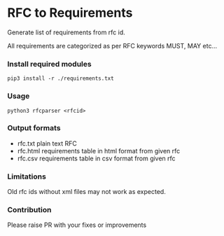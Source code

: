 # RFC to Requirements

Generate list of requirements from rfc id.

All requirements are categorized as per RFC keywords MUST, MAY etc...

### Install required modules

```
pip3 install -r ./requirements.txt

```

### Usage

```
python3 rfcparser <rfcid>
```

### Output formats

- rfc<id>.txt plain text RFC
- rfc<id>.html requirements table in html format from given rfc
- rfc<id>.csv requirements table in csv format from given rfc

### Limitations

Old rfc ids without xml files may not work as expected.

### Contribution

Please raise PR with your fixes or improvements

